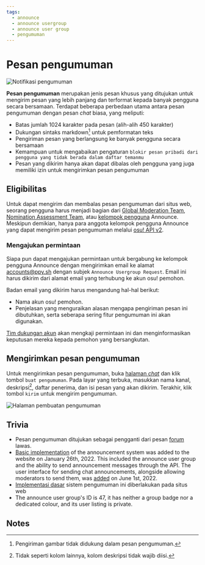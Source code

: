 ```yaml
---
tags:
  - announce
  - announce usergroup
  - announce user group
  - pengumuman
---
```


# Pesan pengumuman

![Notifikasi pengumuman](img/notification.png "Pesan notifikasi pengumuman")

**Pesan pengumuman** merupakan jenis pesan khusus yang ditujukan untuk mengirim pesan yang lebih panjang dan terformat kepada banyak pengguna secara bersamaan. Terdapat beberapa perbedaan utama antara pesan pengumuman dengan pesan *chat* biasa, yang meliputi:

- Batas jumlah 1024 karakter pada pesan (alih-alih 450 karakter)
- Dukungan sintaks markdown[^note-images] untuk pemformatan teks
- Pengiriman pesan yang berlangsung ke banyak pengguna secara bersamaan
- Kemampuan untuk mengabaikan pengaturan `blokir pesan pribadi dari pengguna yang tidak berada dalam daftar temanmu`
- Pesan yang dikirim hanya akan dapat dibalas oleh pengguna yang juga memiliki izin untuk mengirimkan pesan pengumuman

## Eligibilitas

Untuk dapat mengirim dan membalas pesan pengumuman dari situs web, seorang pengguna harus menjadi bagian dari [Global Moderation Team](/wiki/People/Global_Moderation_Team), [Nomination Assessment Team](/wiki/People/Nomination_Assessment_Team), atau [kelompok pengguna](/wiki/People/User_group) Announce. Meskipun demikian, hanya para anggota kelompok pengguna Announce yang dapat mengirim pesan pengumuman melalui [osu! API v2](https://osu.ppy.sh/docs/index.html#create-channel).

### Mengajukan permintaan

Siapa pun dapat mengajukan permintaan untuk bergabung ke kelompok pengguna Announce dengan mengirimkan email ke alamat [accounts@ppy.sh](mailto:accounts@ppy.sh) dengan subjek `Announce Usergroup Request`. Email ini harus dikirim dari alamat email yang terhubung ke akun osu! pemohon.

Badan email yang dikirim harus mengandung hal-hal berikut:

- Nama akun osu! pemohon.
- Penjelasan yang menguraikan alasan mengapa pengiriman pesan ini dibutuhkan, serta seberapa sering fitur pengumuman ini akan digunakan.

[Tim dukungan akun](/wiki/People/Account_support_team) akan mengkaji permintaan ini dan menginformasikan keputusan mereka kepada pemohon yang bersangkutan.

## Mengirimkan pesan pengumuman

Untuk mengirimkan pesan pengumuman, buka [halaman *chat*](https://osu.ppy.sh/community/chat) dan klik tombol `buat pengumuman`. Pada layar yang terbuka, masukkan nama kanal, deskripsi[^note-desc], daftar penerima, dan isi pesan yang akan dikirim. Terakhir, klik tombol `kirim` untuk mengirim pengumuman.

![Halaman pembuatan pengumuman](img/page.jpg "Halaman pembuatan pesan pengumuman")

## Trivia

- Pesan pengumuman ditujukan sebagai pengganti dari pesan [forum](/wiki/Community/Forum) lawas.
- [Basic implementation](https://github.com/ppy/osu-web/pull/8418) of the announcement system was added to the website on January 26th, 2022. This included the announce user group and the ability to send announcement messages through the API. The user interface for sending chat announcements, alongside allowing moderators to send them, was [added](https://github.com/ppy/osu-web/pull/8747) on June 1st, 2022.
- [Implementasi dasar](https://github.com/ppy/osu-web/pull/8418) sistem pengumuman ini diberlakukan pada situs web 
- The announce user group's ID is 47, it has neither a group badge nor a dedicated colour, and its user listing is private.

## Notes

[^note-images]: Pengiriman gambar tidak didukung dalam pesan pengumuman.
[^note-desc]: Tidak seperti kolom lainnya, kolom deskripsi tidak wajib diisi.
